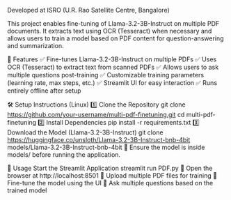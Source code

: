 Developed at ISRO (U.R. Rao Satellite Centre, Bangalore)

This project enables fine-tuning of Llama-3.2-3B-Instruct on multiple PDF documents. It extracts text using OCR (Tesseract) when necessary and allows users to train a model based on PDF content for question-answering and summarization.

📌 Features
✅ Fine-tunes Llama-3.2-3B-Instruct on multiple PDFs
✅ Uses OCR (Tesseract) to extract text from scanned PDFs
✅ Allows users to ask multiple questions post-training
✅ Customizable training parameters (learning rate, max steps, etc.)
✅ Streamlit UI for easy interaction
✅ Runs entirely offline after setup

🛠 Setup Instructions (Linux)
1️⃣ Clone the Repository
git clone https://github.com/your-username/multi-pdf-finetuning.git
cd multi-pdf-finetuning
2️⃣ Install Dependencies
pip install -r requirements.txt
3️⃣ Download the Model (Llama-3.2-3B-Instruct)
git clone https://huggingface.co/unsloth/Llama-3.2-3B-Instruct-bnb-4bit models/Llama-3.2-3B-Instruct-bnb-4bit
📌 Ensure the model is inside models/ before running the application.

🚀 Usage
Start the Streamlit Application
streamlit run PDF.py
🔹 Open the browser at http://localhost:8501
🔹 Upload multiple PDF files for training
🔹 Fine-tune the model using the UI
🔹 Ask multiple questions based on the trained model
